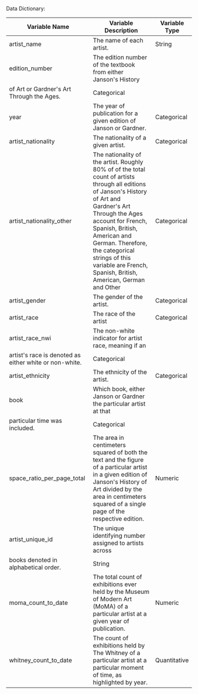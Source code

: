 Data Dictionary:

Variable Name  | Variable Description | Variable Type
------------- | ------------- | ------------
artist_name  | The name of each artist. | String
edition_number  | The edition number of the textbook from either Janson's History
of Art or Gardner's Art Through the Ages. | Categorical
year | The year of publication for a given edition of Janson or Gardner. | Categorical
artist_nationality | The nationality of a given artist. | Categorical
artist_nationality_other | The nationality of the artist. Roughly 80% of of the total count of artists through all editions of Janson's History of Art and Gardner's Art Through the Ages account for French, Spanish, British, American and German. Therefore, the categorical strings of this variable are French, Spanish, British, American, German and Other| Categorical
artist_gender | The gender of the artist.| Categorical
artist_race | The race of the artist | Categorical
artist_race_nwi | The non-white indicator for artist race, meaning if an
artist's race is denoted as either white or non-white. | Categorical
artist_ethnicity | The ethnicity of the artist. | Categorical
book | Which book, either Janson or Gardner the particular artist at that
particular time was included.| Categorical
space_ratio_per_page_total | The area in centimeters squared of both the text and the figure of a particular artist in a given edition of Janson's History of Art divided by the area in centimeters squared of a single page of the respective edition.| Numeric
artist_unique_id | The unique identifying number assigned to artists across
books denoted in alphabetical order. | String
moma_count_to_date | The total count of exhibitions ever held by the Museum of Modern Art (MoMA) of a particular artist at a given year of publication.| Numeric
whitney_count_to_date | The count of exhibitions held by The Whitney of a particular artist at a particular moment of time, as highlighted by year. | Quantitative




